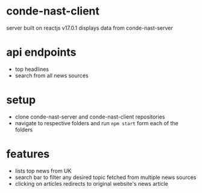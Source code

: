 # conde-nast-client

server built on reactjs v17.0.1 displays data from conde-nast-server

# api endpoints
* top headlines
* search from all news sources

# setup
* clone conde-nast-server and conde-nast-client repositories 
* navigate to respective folders and run `npm start` form each of the folders

# features
* lists top news from UK 
* search bar to filter any desired topic fetched from multiple news sources
* clicking on articles redirects to original website's news article

